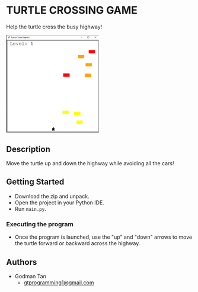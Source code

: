 # TURTLE CROSSING GAME  

Help the turtle cross the busy highway!

<img src="https://github.com/ygyzys83/Turtle-Crossing-Game/blob/main/images/image.PNG" width="250" />

## Description

Move the turtle up and down the highway while avoiding all the cars!

## Getting Started

* Download the zip and unpack.
* Open the project in your Python IDE.
* Run `main.py`.

### Executing the program

* Once the program is launched, use the "up" and "down" arrows to move the turtle forward or backward across the highway.

## Authors

* Godman Tan
  * gtprogramming1@gmail.com
